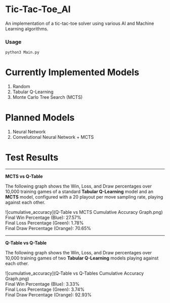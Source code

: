 # Tic-Tac-Toe_AI
An implementation of a tic-tac-toe solver using various AI and Machine Learning algorithms.

### Usage
```
python3 Main.py
```

# Currently Implemented Models
1. Random
2. Tabular Q-Learning
3. Monte Carlo Tree Search (MCTS)

# Planned Models 
1. Neural Network
2. Convelutional Neural Network + MCTS


# Test Results
***
**MCTS vs Q-Table**

The following graph shows the Win, Loss, and Draw percentages over 10,000 training games of a standard **Tabular Q-Learning** model and an **MCTS** model, configured with a 20 playout per move sampling rate, playing against each other.

![cumulative_accuracy](Q-Table vs MCTS Cumulative Accuracy Graph.png)  
Final Win Percentage (Blue): 27.57%  
Final Loss Percentage (Green): 1.78%  
Final Draw Percentage (Orange): 70.65%

***
**Q-Table vs Q-Table**

The following graph shows the Win, Loss, and Draw percentages over 10,000 training games of two **Tabular Q-Learning** models playing against each other.

![cumulative_accuracy](Q-Table vs Q-Tables Cumulative Accuracy Graph.png)  
Final Win Percentage (Blue): 3.33%  
Final Loss Percentage (Green): 3.74%  
Final Draw Percentage (Orange): 92.93%

